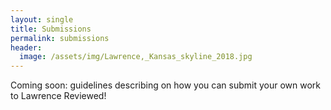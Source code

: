 ```yaml
---
layout: single
title: Submissions
permalink: submissions
header:
  image: /assets/img/Lawrence,_Kansas_skyline_2018.jpg
---
```

Coming soon: guidelines describing on how you can submit your own work to Lawrence Reviewed!
